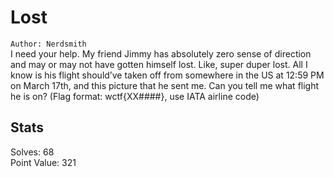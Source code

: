 # Lost

`Author: Nerdsmith`  
I need your help. My friend Jimmy has absolutely zero sense of direction and may or may not have gotten himself lost. Like, super duper lost. All I know is his flight should’ve taken off from somewhere in the US at 12:59 PM on March 17th, and this picture that he sent me. Can you tell me what flight he is on? (Flag format: wctf{XX####}, use IATA airline code)   

## Stats  

Solves: 68   
Point Value: 321  
